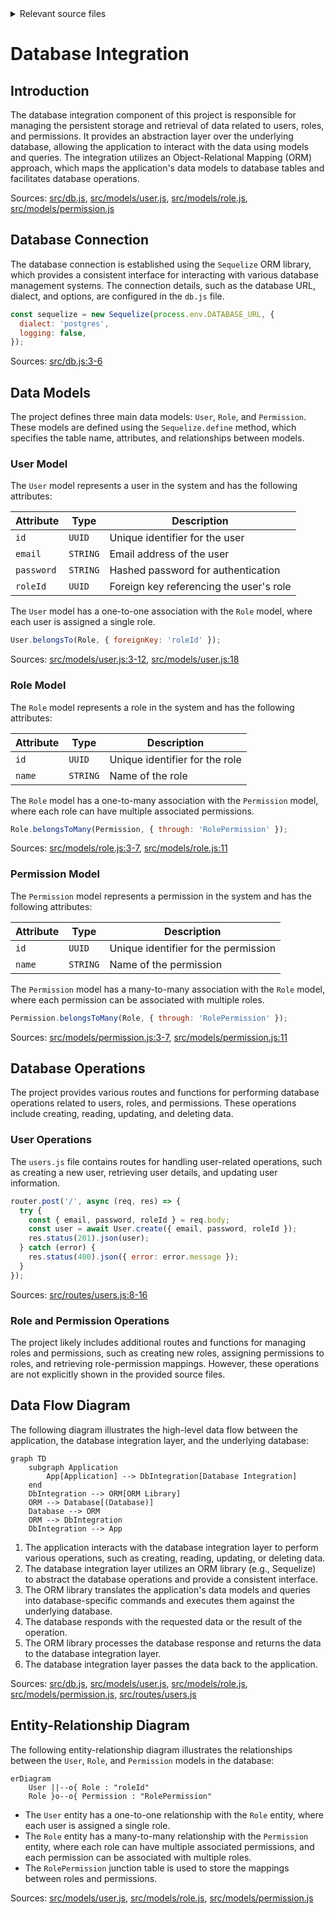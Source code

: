 <details>
<summary>Relevant source files</summary>

The following files were used as context for generating this wiki page:

- [src/db.js](https://github.com/aanickode/access-control-service/blob/main/src/db.js)
- [src/models/user.js](https://github.com/aanickode/access-control-service/blob/main/src/models/user.js)
- [src/models/role.js](https://github.com/aanickode/access-control-service/blob/main/src/models/role.js)
- [src/models/permission.js](https://github.com/aanickode/access-control-service/blob/main/src/models/permission.js)
- [src/routes/users.js](https://github.com/aanickode/access-control-service/blob/main/src/routes/users.js)

</details>

# Database Integration

## Introduction

The database integration component of this project is responsible for managing the persistent storage and retrieval of data related to users, roles, and permissions. It provides an abstraction layer over the underlying database, allowing the application to interact with the data using models and queries. The integration utilizes an Object-Relational Mapping (ORM) approach, which maps the application's data models to database tables and facilitates database operations.

Sources: [src/db.js](https://github.com/aanickode/access-control-service/blob/main/src/db.js), [src/models/user.js](https://github.com/aanickode/access-control-service/blob/main/src/models/user.js), [src/models/role.js](https://github.com/aanickode/access-control-service/blob/main/src/models/role.js), [src/models/permission.js](https://github.com/aanickode/access-control-service/blob/main/src/models/permission.js)

## Database Connection

The database connection is established using the `Sequelize` ORM library, which provides a consistent interface for interacting with various database management systems. The connection details, such as the database URL, dialect, and options, are configured in the `db.js` file.

```javascript
const sequelize = new Sequelize(process.env.DATABASE_URL, {
  dialect: 'postgres',
  logging: false,
});
```

Sources: [src/db.js:3-6](https://github.com/aanickode/access-control-service/blob/main/src/db.js#L3-L6)

## Data Models

The project defines three main data models: `User`, `Role`, and `Permission`. These models are defined using the `Sequelize.define` method, which specifies the table name, attributes, and relationships between models.

### User Model

The `User` model represents a user in the system and has the following attributes:

| Attribute | Type | Description |
| --- | --- | --- |
| `id` | `UUID` | Unique identifier for the user |
| `email` | `STRING` | Email address of the user |
| `password` | `STRING` | Hashed password for authentication |
| `roleId` | `UUID` | Foreign key referencing the user's role |

The `User` model has a one-to-one association with the `Role` model, where each user is assigned a single role.

```javascript
User.belongsTo(Role, { foreignKey: 'roleId' });
```

Sources: [src/models/user.js:3-12](https://github.com/aanickode/access-control-service/blob/main/src/models/user.js#L3-L12), [src/models/user.js:18](https://github.com/aanickode/access-control-service/blob/main/src/models/user.js#L18)

### Role Model

The `Role` model represents a role in the system and has the following attributes:

| Attribute | Type | Description |
| --- | --- | --- |
| `id` | `UUID` | Unique identifier for the role |
| `name` | `STRING` | Name of the role |

The `Role` model has a one-to-many association with the `Permission` model, where each role can have multiple associated permissions.

```javascript
Role.belongsToMany(Permission, { through: 'RolePermission' });
```

Sources: [src/models/role.js:3-7](https://github.com/aanickode/access-control-service/blob/main/src/models/role.js#L3-L7), [src/models/role.js:11](https://github.com/aanickode/access-control-service/blob/main/src/models/role.js#L11)

### Permission Model

The `Permission` model represents a permission in the system and has the following attributes:

| Attribute | Type | Description |
| --- | --- | --- |
| `id` | `UUID` | Unique identifier for the permission |
| `name` | `STRING` | Name of the permission |

The `Permission` model has a many-to-many association with the `Role` model, where each permission can be associated with multiple roles.

```javascript
Permission.belongsToMany(Role, { through: 'RolePermission' });
```

Sources: [src/models/permission.js:3-7](https://github.com/aanickode/access-control-service/blob/main/src/models/permission.js#L3-L7), [src/models/permission.js:11](https://github.com/aanickode/access-control-service/blob/main/src/models/permission.js#L11)

## Database Operations

The project provides various routes and functions for performing database operations related to users, roles, and permissions. These operations include creating, reading, updating, and deleting data.

### User Operations

The `users.js` file contains routes for handling user-related operations, such as creating a new user, retrieving user details, and updating user information.

```javascript
router.post('/', async (req, res) => {
  try {
    const { email, password, roleId } = req.body;
    const user = await User.create({ email, password, roleId });
    res.status(201).json(user);
  } catch (error) {
    res.status(400).json({ error: error.message });
  }
});
```

Sources: [src/routes/users.js:8-16](https://github.com/aanickode/access-control-service/blob/main/src/routes/users.js#L8-L16)

### Role and Permission Operations

The project likely includes additional routes and functions for managing roles and permissions, such as creating new roles, assigning permissions to roles, and retrieving role-permission mappings. However, these operations are not explicitly shown in the provided source files.

## Data Flow Diagram

The following diagram illustrates the high-level data flow between the application, the database integration layer, and the underlying database:

```mermaid
graph TD
    subgraph Application
        App[Application] --> DbIntegration[Database Integration]
    end
    DbIntegration --> ORM[ORM Library]
    ORM --> Database[(Database)]
    Database --> ORM
    ORM --> DbIntegration
    DbIntegration --> App
```

1. The application interacts with the database integration layer to perform various operations, such as creating, reading, updating, or deleting data.
2. The database integration layer utilizes an ORM library (e.g., Sequelize) to abstract the database operations and provide a consistent interface.
3. The ORM library translates the application's data models and queries into database-specific commands and executes them against the underlying database.
4. The database responds with the requested data or the result of the operation.
5. The ORM library processes the database response and returns the data to the database integration layer.
6. The database integration layer passes the data back to the application.

Sources: [src/db.js](https://github.com/aanickode/access-control-service/blob/main/src/db.js), [src/models/user.js](https://github.com/aanickode/access-control-service/blob/main/src/models/user.js), [src/models/role.js](https://github.com/aanickode/access-control-service/blob/main/src/models/role.js), [src/models/permission.js](https://github.com/aanickode/access-control-service/blob/main/src/models/permission.js), [src/routes/users.js](https://github.com/aanickode/access-control-service/blob/main/src/routes/users.js)

## Entity-Relationship Diagram

The following entity-relationship diagram illustrates the relationships between the `User`, `Role`, and `Permission` models in the database:

```mermaid
erDiagram
    User ||--o{ Role : "roleId"
    Role }o--o{ Permission : "RolePermission"
```

- The `User` entity has a one-to-one relationship with the `Role` entity, where each user is assigned a single role.
- The `Role` entity has a many-to-many relationship with the `Permission` entity, where each role can have multiple associated permissions, and each permission can be associated with multiple roles.
- The `RolePermission` junction table is used to store the mappings between roles and permissions.

Sources: [src/models/user.js](https://github.com/aanickode/access-control-service/blob/main/src/models/user.js), [src/models/role.js](https://github.com/aanickode/access-control-service/blob/main/src/models/role.js), [src/models/permission.js](https://github.com/aanickode/access-control-service/blob/main/src/models/permission.js)